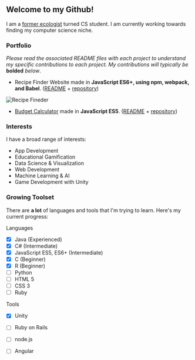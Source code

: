 ## Welcome to my Github!

I am a [former ecologist](http://www.pnas.org/content/112/9/2812) turned CS student. I am currently working towards finding my computer science niche.

### Portfolio
*Please read the associated README files with each project to understand my specific contributions to each project. My contributions will typically be* **bolded** *below*.


* Recipe Finder Website made in **JavaScript ES6+, using npm, webpack, and Babel**. ([README](https://github.com/keener101/Recipe-Website-Javascript/blob/master/README.md) + [repository](https://github.com/keener101/Recipe-Website-Javascript))

![Recipe Fineder]({{keener101.github.io}}/assets/recipe-img.png)

* [Budget Calculator](https://keener101.github.io/Budget-App-JavaScript/) made in **JavaScript ES5**. ([README](https://github.com/keener101/Budget-App-JavaScript/blob/master/README.md) + [repository](https://github.com/keener101/Budget-App-JavaScript))

### Interests

I have a broad range of interests:

* App Development
* Educational Gamification
* Data Science & Visualization
* Web Development
* Machine Learning & AI
* Game Development with Unity

### Growing Toolset

There are **a lot** of languages and tools that I'm trying to learn. Here's my current progress:

Languages
- [x] Java (Experienced)
- [x] C# (Intermediate)
- [x] JavaScript ES5, ES6+ (Intermediate) 
- [x] C (Beginner)
- [x] R (Beginner)
- [ ] Python
- [ ] HTML 5
- [ ] CSS 3
- [ ] Ruby

Tools
- [x] Unity
- [ ] Ruby on Rails
- [ ] node.js
- [ ] Angular


